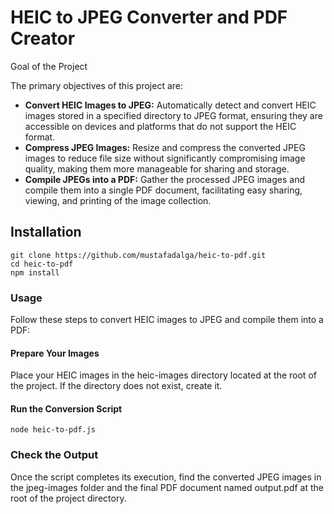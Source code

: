 # HEIC to JPEG Converter and PDF Creator


Goal of the Project

The primary objectives of this project are:

* **Convert HEIC Images to JPEG:** Automatically detect and convert HEIC images stored in a specified directory to JPEG format, ensuring they are accessible on devices and platforms that do not support the HEIC format.
* **Compress JPEG Images:** Resize and compress the converted JPEG images to reduce file size without significantly compromising image quality, making them more manageable for sharing and storage.
* **Compile JPEGs into a PDF:** Gather the processed JPEG images and compile them into a single PDF document, facilitating easy sharing, viewing, and printing of the image collection.



## Installation
```
git clone https://github.com/mustafadalga/heic-to-pdf.git
cd heic-to-pdf
npm install
```

### Usage
 Follow these steps to convert HEIC images to JPEG and compile them into a PDF:

#### Prepare Your Images
 Place your HEIC images in the heic-images directory located at the root of the project. If the directory does not exist, create it.
#### Run the Conversion Script

```
node heic-to-pdf.js
```

### Check the Output

Once the script completes its execution, find the converted JPEG images in the jpeg-images folder and the final PDF document named output.pdf at the root of the project directory.
